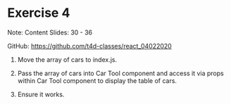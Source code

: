 # Exercise 4

Note: Content Slides: 30 - 36

GitHub: https://github.com/t4d-classes/react_04022020

1. Move the array of cars to index.js.

2. Pass the array of cars into Car Tool component and access it via props within Car Tool component to display the table of cars.

3. Ensure it works.
